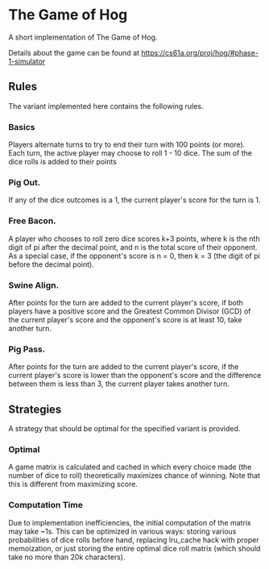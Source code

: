 # The Game of Hog
A short implementation of The Game of Hog.

Details about the game can be found at https://cs61a.org/proj/hog/#phase-1-simulator

## Rules
The variant implemented here contains the following rules.

### Basics
Players alternate turns to try to end their turn with 100 points (or more).
Each turn, the active player may choose to roll 1 - 10 dice.
The sum of the dice rolls is added to their points

### Pig Out. 
If any of the dice outcomes is a 1, the current player's score for the turn is 1.

### Free Bacon. 
A player who chooses to roll zero dice scores k+3 points, where k is the nth digit of pi after the decimal point, and n is the total score of their opponent. As a special case, if the opponent's score is n = 0, then k = 3 (the digit of pi before the decimal point).

### Swine Align. 
After points for the turn are added to the current player's score, if both players have a positive score and the Greatest Common Divisor (GCD) of the current player's score and the opponent's score is at least 10, take another turn.

### Pig Pass. 
After points for the turn are added to the current player's score, if the current player's score is lower than the opponent's score and the difference between them is less than 3, the current player takes another turn.

## Strategies
A strategy that should be optimal for the specified variant is provided.

### Optimal
A game matrix is calculated and cached in which every choice made (the number of dice to roll) theoretically maximizes chance of winning.
Note that this is different from maximizing score.

### Computation Time
Due to implementation inefficiencies, the initial computation of the matrix may take ~1s.
This can be optimized in various ways: storing various probabilities of dice rolls before hand, replacing lru_cache hack with proper memoization,
or just storing the entire optimal dice roll matrix (which should take no more than 20k characters).
